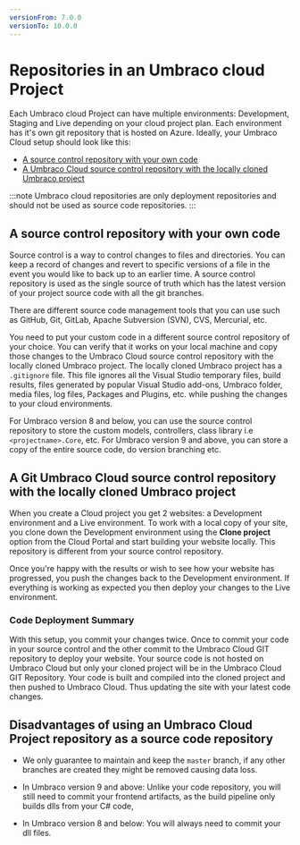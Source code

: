 ```yaml
---
versionFrom: 7.0.0
versionTo: 10.0.0
---
```


# Repositories in an Umbraco cloud Project

Each Umbraco cloud Project can have multiple environments: Development, Staging and Live depending on your cloud project plan. Each environment has it's own git repository that is hosted on Azure. Ideally, your Umbraco Cloud setup should look like this: 

- [A source control repository with your own code](#a-source-control-repository-with-your-own-code)
- [A Umbraco Cloud source control repository with the locally cloned Umbraco project](#a-git-umbraco-cloud-source-control-repository-with-the-locally-cloned-umbraco-project)

:::note
Umbraco cloud repositories are only deployment repositories and should not be used as source code repositories.
:::

## A source control repository with your own code

Source control is a way to control changes to files and directories. You can keep a record of changes and revert to specific versions of a file in the event you would like to back up to an earlier time. A source control repository is used as the single source of truth which has the latest version of your project source code with all the git branches.

There are different source code management tools that you can use such as GitHub, Git, GitLab, Apache Subversion (SVN), CVS, Mercurial, etc.

You need to put your custom code in a different source control repository of your choice. You can verify that it works on your local machine and copy those changes to the Umbraco Cloud source control repository with the locally cloned Umbraco project. The locally cloned Umbraco project has a `.gitignore` file. This file ignores all the Visual Studio temporary files, build results, files generated by popular Visual Studio add-ons, Umbraco folder, media files, log files, Packages and Plugins, etc. while pushing the changes to your cloud environments.

For Umbraco version 8 and below, you can use the source control repository to store the custom models, controllers, class library i.e `<projectname>.Core`, etc. For Umbraco version 9 and above, you can store a copy of the entire source code, do version branching etc.

## A Git Umbraco Cloud source control repository with the locally cloned Umbraco project

When you create a Cloud project you get 2 websites: a Development environment and a Live environment. To work with a local copy of your site, you clone down the Development environment using the **Clone project** option from the Cloud Portal and start building your website locally. This repository is different from your source control repository.

Once you're happy with the results or wish to see how your website has progressed, you push the changes back to the Development environment. If everything is working as expected you then deploy your changes to the Live environment.

### Code Deployment Summary

With this setup, you commit your changes twice. Once to commit your code in your source control and the other commit to the Umbraco Cloud GIT repository to deploy your website. Your source code is not hosted on Umbraco Cloud but only your cloned project will be in the Umbraco Cloud GIT Repository. Your code is built and compiled into the cloned project and then pushed to Umbraco Cloud. Thus updating the site with your latest code changes.

## Disadvantages of using an Umbraco Cloud Project repository as a source code repository

- We only guarantee to maintain and keep the `master` branch, if any other branches are created they might be removed causing data loss.

- In Umbraco version 9 and above: Unlike your code repository, you will still need to commit your frontend artifacts, as the build pipeline only builds dlls from your C# code, 

- In Umbraco version 8 and below: You will always need to commit your dll files.
